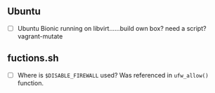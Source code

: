 ## Ubuntu
* [ ] Ubuntu Bionic running on libvirt......build own box? need a script? vagrant-mutate

## fuctions.sh
* [ ] Where is `$DISABLE_FIREWALL` used? Was referenced in `ufw_allow()` function.


